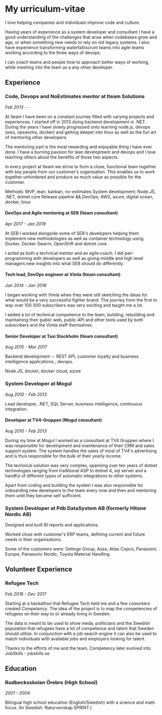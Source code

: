 # My urriculum-vitae

I love helping companies and individuals improve code and culture.

Having years of experience as a system developer and consultant I have a good understanding of the challenges that arise when codebases grow and age, or when something new needs to rely on old legacy systems. I also have experience transforming waterfall/scrum teams into agile teams working according to the three ways of devops.

I can coach teams and people how to approach better ways of working, while meshing into the team as a any other developer.

## Experience

### Code, Devops and NoEstimates mentor at Iteam Solutions

*Feb 2013 - -*

At Iteam I have been on a constant journey filled with varying projects and experiences. I started off in 2013 doing backend development in .NET. During the years I have slowly progressed onto learning node.js, devops (aws, opsworks, docker) and getting deeper into linux as well as the fun art of mentoring other developers. 

The mentoring part is the most rewarding and enjoyable thing I have ever done. I have a burning passion for lean development and devops and I love teaching others about the benefits of those two aspects.

In every project at Iteam we strive to form a close, functional team together with key people from our customer's organisation. This enables us to work together unhindered and produce as much value as possible for the customer.

Methods: MVP, lean, kanban, no-estimates
System development; Node.JS, .NET, dotnet core
Release pipeline && DevOps; AWS, azure, digital ocean, docker, linux

#### DevOps and Agile mentoring at SEB (Iteam consultant)

*Apr 2017 - Jan 2019*

At SEB I worked alongside some of SEB's developers helping them implement new methodologies as well as container technology using Docker, Docker Swarm, OpenShift and dotnet core.

I acted as both a technical mentor and an agile coach. I did pair-programming with developers as well as giving middle and high level managers new insights into what SEB should do differently.

#### Tech lead, DevOps engineer at Vimla (Iteam consultant)

*Jan 2014 - Jan 2018*

I began working with Vimla when they were still sketching the ideas for what would be a very successful fighter brand. The journey from the first to way over 100 000 subscribers was very exciting and taught me a lot.

I added a lot of technical competence to the team, building, rebuilding and maintaining their public web, public API and other tools used by both subscribers and the Vimla staff themselves.

#### Senior Developer at Taxi Stockholm (Iteam consultant)

*Aug 2015 - Mar 2017*

Backend development -- REST API, customer loyalty and business intelligence applications., devops. 

Node.JS, docker, docker cloud, azure

### System Developer at Mogul

*Aug 2010 - Feb 2013*

Lead developer, .NET, SQL Server, business intelligence, continuous integration.

#### Developer at TV4-Gruppen (Mogul consultant)

*Aug 2010 - Feb 2013*

During my time at Mogul I worked as a consultant at TV4 Gruppen where I was responsible for development and maintenance of their CRM and sales support system. The system handles the sales of most of TV4's advertising and is thus responsible for the bulk of their yearly income.

The technical solution was very complex, spanning over ten years of dotnet technologies ranging from traditional ASP to dotnet 4, sql server and a handful of different types of automatic integrations to other systems.

Apart from coding and building the system I was also responsible for onboarding new developers to the team every now and then and mentoring them until they became self sufficient.

### System Developer at Pdb DataSystem AB (formerly Hitone Nordic AB)

Designed and built BI reports and applications. 

Worked close with customer's ERP teams, defining current and future needs in their organisations.

Some of the customers were: Getinge Group, Assa, Atlas Copco, Panasonic Europe, Panasonic Nordic, Toyota Material Handling.

## Volunteer Experience

### Refugee Tech

*Feb 2016 - Dec 2017*

Starting at a hackathon that Refugee Tech held me and a few coworkers created *Competency*. The idea of the project is to map the competencies of refugees on their way to or already living in Sweden. 

The data is meant to be used to show meda, politicians and the Swedish population that refugees have a lot of competence and talent that Sweden should utilize. In conjunction with a job search engine it can also be used to match individuals with available jobs and employers looking for talent.

Thanks to the efforts of me and the team, Competency later evolved into JobSkills - jobskills.se

## Education

### Rudbecksskolan Örebro (High School)

*2001 - 2004*

Bilingual high school education (English/Swedish) with a science and math focus. (In Swedish: Naturvenskap SPRINT.)
